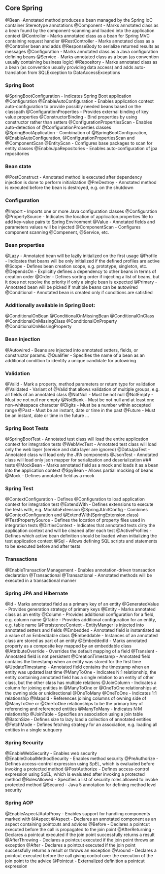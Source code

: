 ## Core Spring
@Bean -Annotated method produces a bean managed by the Spring IoC container
Stereotype annotations
@Component - Marks annotated class as a bean found by the component-scanning and loaded into the application context
@Controller - Marks annotated class as a bean for Spring MVC containing request handler
@RestController - Marks annotated class as a @Controller bean and adds @ResponseBody to serialize returned results as messages
@Configuration - Marks annotated class as a Java configuration defining beans
@Service - Marks annotated class as a bean (as convention usually containing business logic)
@Repository - Marks annotated class as a bean (as convention usually providing data access) and adds auto-translation from SQLException to DataAccessExceptions
### Spring Boot
@SpringBootConfiguration - Indicates Spring Boot application @Configuration
@EnableAutoConfiguration - Enables application context auto-configuration to provide possibly needed beans based on the classpath
@ConfigurationProperties - Provides external binding of key value properties
@ConstructorBinding - Bind properties by using constructor rather than setters
@ConfigurationPropertiesScan - Enables auto-detection of @ConfigurationProperties classes
@SpringBootApplication - Combination of @SpringBootConfiguration, @EnableAutoConfiguration, @ConfigurationPropertiesScan and @ComponentScan
@EntityScan - Configures base packages to scan for entity classes
@EnableJpaRepositories - Enables auto-configuration of jpa repositories
### Bean state
@PostConstruct - Annotated method is executed after dependency injection is done to perform initialization
@PreDestroy - Annotated method is executed before the bean is destroyed, e.g. on the shutdown
### Configuration
@Import - Imports one or more Java configuration classes @Configuration
@PropertySource - Indicates the location of applicaiton.properties file to add key-value pairs to Spring Environment
@Value - Annotated fields and parameters values will be injected
@ComponentScan - Configures component scanning @Compenent, @Service, etc.
### Bean properties
@Lazy - Annotated bean will be lazily initialized on the first usage
@Profile - Indicates that beans will be only initialized if the defined profiles are active
@Scope - Defines bean creation scope, e.g. prototype, singleton, etc.
@DependsOn - Explicitly defines a dependency to other beans in terms of creation order
@Order - Defines sorting order if injecting a list of beans, but it does not resolve the priority if only a single bean is expected
@Primary - Annotated bean will be picked if multiple beans can be autowired
@Conditional - Annotated bean is created only if conditions are satisfied
### Additionally available in Spring Boot:
@ConditionalOnBean
@ConditionalOnMissingBean
@ConditionalOnClass
@ConditionalOnMissingClass
@ConditionalOnProperty
@ConditionalOnMissingProperty
### Bean injection
@Autowired - Beans are injected into annotated setters, fields, or constructor params.
@Qualifier - Specifies the name of a bean as an additional condition to identify a unique candidate for autowiring
### Validation
@Valid - Mark a property, method parameters or return type for validation
@Validated - Variant of @Valid that allows validation of multiple groups, e.g. all fields of an annotated class
@NotNull - Must be not null
@NotEmpty - Must be not null nor empty
@NotBlank - Must be not null and at least one non-whitespace character
@Digits - Must be a number within accepted range
@Past - Must be an instant, date or time in the past
@Future - Must be an instant, date or time in the future
...
### Spring Boot Tests
@SpringBootTest - Annotated test class will load the entire application context for integration tests
@WebMvcTest - Annotated test class will load only the web layer (service and data layer are ignored)
@DataJpaTest - Annotated class will load only the JPA components
@JsonTest - Annotated class will load only json mapper for serialization and deserialization ### tests
@MockBean - Marks annotated field as a mock and loads it as a bean into the application context
@SpyBean - Allows partial mocking of beans
@Mock - Defines annotated field as a mock
### Spring Test
@ContextConfiguration - Defines @Configuration to load application context for integration test
@ExtendWith - Defines extensions to execute the tests with, e.g. MockitoExtension
@SpringJUnitConfig - Combines @ContextConfiguration and @ExtendWith(SpringExtension.class)
@TestPropertySource - Defines the location of property files used in integration tests
@DirtiesContext - Indicates that annotated tests dirty the application context and will be cleaned after each test
@ActiveProfiles - Defines which active bean definition should be loaded when initializing the test application context
@Sql - Allows defining SQL scripts and statements to be executed before and after tests
### Transactions
@EnableTransactionManagement - Enables annotation-driven transaction declaration @Transactional
@Transactional - Annotated methods will be executed in a transactional manner
### Spring JPA and Hibernate
@Id - Marks annotated field as a primary key of an entity
@GeneratedValue - Provides generation strategy of primary keys
@Entity - Marks annotated class as an entity
@Column - Provides additional configuration for a field, e.g. column name
@Table - Provides additional configuration for an entity, e.g. table name
@PersistenceContext - EntityManger is injected into annotated setters and fields
@Embedded - Annotated field is instantiated as a value of an Embeddable class
@Embeddable - Instances of an annotated class are stored as part of an entity
@EmbeddedId - Marks annotated property as a composite key mapped by an embeddable class
@AttributeOverride - Overrides the default mapping of a field
@Transient - Annotated field is not persistent
@CreationTimestamp - Annotated field contains the timestamp when an entity was stored for the first time
@UpdateTimestamp - Annotated field contains the timestamp when an entity was updated last time
@ManyToOne - Indicates N:1 relationship, the entity containing annotated field has a single relation to an entity of other class, but the other class has multiple relations
@JoinColumn - Indicates a column for joining entities in @ManyToOne or @OneToOne relationships at the owning side or unidirectional @OneToMany
@OneToOne - Indicates 1:1 relationship
@MapsId - References joining columns of owning side of @ManyToOne or @OneToOne relationships to be the primary key of referencing and referenced entities
@ManyToMany - Indicates N:M relationship
@JoinTable - Specifies an association using a join table
@BatchSize - Defines size to lazy load a collection of annotated entities
@FetchMode - Defines fetching strategy for an association, e.g. loading all entities in a single subquery
### Spring Security
@EnableWebSecurity - Enables web security
@EnableGlobalMethodSecurity - Enables method security
@PreAuthorize - Defines access-control expression using SpEL, which is evaluated before invoking a protected method
@PostAuthorize - Defines access-control expression using SpEL, which is evaluated after invoking a protected method
@RolesAllowed - Specifies a list of security roles allowed to invoke protected method
@Secured - Java 5 annotation for defining method level security
### Spring AOP
@EnableAspectJAutoProxy - Enables support for handling components marked with @Aspect
@Aspect - Declares an annotated component as an aspect containing pointcuts and advices
@Before - Declares a pointcut executed before the call is propagated to the join point
@AfterReturning - Declares a pointcut executed if the join point successfully returns a result
@AfterThrowing - Declares a pointcut executed if the join point throws an exception
@After - Declares a pointcut executed if the join point successfully returns a result or throws an exception
@Around - Declares a pointcut executed before the call giving control over the execution of the join point to the advice
@Pointcut - Externalized definition a pointcut expression
